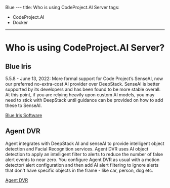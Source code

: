 ﻿Blue ---
title: Who is using CodeProject.AI Server
tags:
  - CodeProject.AI
  - Docker
---

# Who is using CodeProject.AI Server?


## Blue Iris

5.5.8 - June 13, 2022: More formal support for Code Project’s SenseAI, now our preferred no-extra-cost AI
provider over DeepStack. SenseAI is better supported by its developers and has been found
to be more stable overall. At this point, if you are relying heavily upon custom AI models,
you may need to stick with DeepStack until guidance can be provided on how to add these
to SenseAI.

[Blue Iris Software](https://blueirissoftware.com/)

## Agent DVR

Agent integrates with DeepStack AI and senseAI to provide intelligent object detection and Facial Recognition services. Agent DVR uses AI object detection to apply an intelligent filter to alerts to reduce the number of false alert events to near zero. You configure Agent DVR as usual with a motion detector/ alert configuration and then add AI alert filtering to ignore alerts that don't have specific objects in the frame - like car, person, dog etc.


[Agent DVR](https://www.ispyconnect.com/userguide-agent-deepstack-ai.aspx)